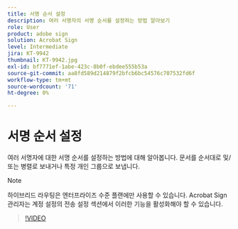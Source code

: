 ```yaml
---
title: 서명 순서 설정
description: 여러 서명자의 서명 순서를 설정하는 방법 알아보기
role: User
product: adobe sign
solution: Acrobat Sign
level: Intermediate
jira: KT-9942
thumbnail: KT-9942.jpg
exl-id: bf7771ef-1abe-423c-8b0f-ebdee555b53a
source-git-commit: aa8fd589d214879f2bfcb6bc54576c707532fd6f
workflow-type: tm+mt
source-wordcount: '71'
ht-degree: 0%

---
```


# 서명 순서 설정

여러 서명자에 대한 서명 순서를 설정하는 방법에 대해 알아봅니다. 문서를 순서대로 및/또는 병렬로 보내거나 특정 개인 그룹으로 보냅니다.

>[!NOTE]
>
>하이브리드 라우팅은 엔터프라이즈 수준 플랜에만 사용할 수 있습니다. Acrobat Sign 관리자는 계정 설정의 전송 설정 섹션에서 이러한 기능을 활성화해야 할 수 있습니다.

>[!VIDEO](https://video.tv.adobe.com/v/342249?quality=12&learn=on&hidetitle=true)
